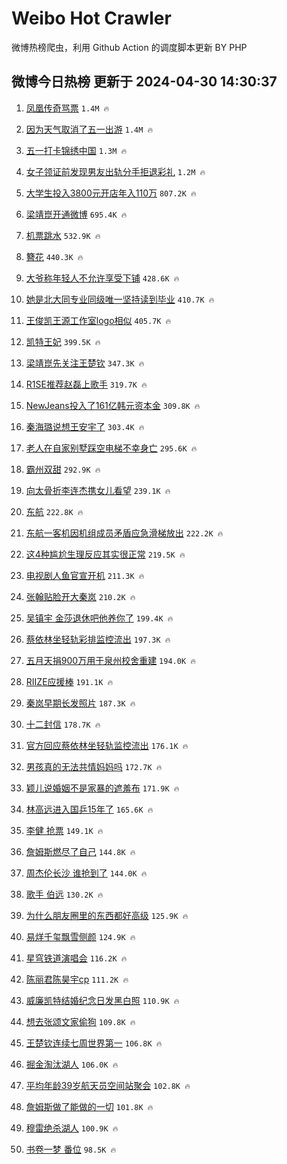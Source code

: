 # Weibo Hot Crawler 



微博热榜爬虫，利用 Github Action 的调度脚本更新 BY PHP 


## 微博今日热榜 更新于 2024-04-30 14:30:37 
1. [凤凰传奇骂票](https://s.weibo.com/weibo?q=%23%E5%87%A4%E5%87%B0%E4%BC%A0%E5%A5%87%E9%AA%82%E7%A5%A8%23&t=31&band_rank=1&Refer=top) `1.4M 🔥` 

1. [因为天气取消了五一出游](https://s.weibo.com/weibo?q=%23%E5%9B%A0%E4%B8%BA%E5%A4%A9%E6%B0%94%E5%8F%96%E6%B6%88%E4%BA%86%E4%BA%94%E4%B8%80%E5%87%BA%E6%B8%B8%23&t=31&band_rank=2&Refer=top) `1.4M 🔥` 

1. [五一打卡锦绣中国](https://s.weibo.com/weibo?q=%23%E4%BA%94%E4%B8%80%E6%89%93%E5%8D%A1%E9%94%A6%E7%BB%A3%E4%B8%AD%E5%9B%BD%23&t=31&band_rank=3&Refer=top) `1.3M 🔥` 

1. [女子领证前发现男友出轨分手拒退彩礼](https://s.weibo.com/weibo?q=%23%E5%A5%B3%E5%AD%90%E9%A2%86%E8%AF%81%E5%89%8D%E5%8F%91%E7%8E%B0%E7%94%B7%E5%8F%8B%E5%87%BA%E8%BD%A8%E5%88%86%E6%89%8B%E6%8B%92%E9%80%80%E5%BD%A9%E7%A4%BC%23&t=31&band_rank=4&Refer=top) `1.2M 🔥` 

1. [大学生投入3800元开店年入110万](https://s.weibo.com/weibo?q=%23%E5%A4%A7%E5%AD%A6%E7%94%9F%E6%8A%95%E5%85%A53800%E5%85%83%E5%BC%80%E5%BA%97%E5%B9%B4%E5%85%A5110%E4%B8%87%23&t=31&band_rank=5&Refer=top) `807.2K 🔥` 

1. [梁靖崑开通微博](https://s.weibo.com/weibo?q=%E6%A2%81%E9%9D%96%E5%B4%91%E5%BC%80%E9%80%9A%E5%BE%AE%E5%8D%9A&t=31&band_rank=6&Refer=top) `695.4K 🔥` 

1. [机票跳水](https://s.weibo.com/weibo?q=%E6%9C%BA%E7%A5%A8%E8%B7%B3%E6%B0%B4&t=31&band_rank=7&Refer=top) `532.9K 🔥` 

1. [簪花](https://s.weibo.com/weibo?q=%E7%B0%AA%E8%8A%B1&t=31&band_rank=8&Refer=top) `440.3K 🔥` 

1. [大爷称年轻人不允许享受下铺](https://s.weibo.com/weibo?q=%23%E5%A4%A7%E7%88%B7%E7%A7%B0%E5%B9%B4%E8%BD%BB%E4%BA%BA%E4%B8%8D%E5%85%81%E8%AE%B8%E4%BA%AB%E5%8F%97%E4%B8%8B%E9%93%BA%23&t=31&band_rank=9&Refer=top) `428.6K 🔥` 

1. [她是北大同专业同级唯一坚持读到毕业](https://s.weibo.com/weibo?q=%23%E5%A5%B9%E6%98%AF%E5%8C%97%E5%A4%A7%E5%90%8C%E4%B8%93%E4%B8%9A%E5%90%8C%E7%BA%A7%E5%94%AF%E4%B8%80%E5%9D%9A%E6%8C%81%E8%AF%BB%E5%88%B0%E6%AF%95%E4%B8%9A%23&t=31&band_rank=10&Refer=top) `410.7K 🔥` 

1. [王俊凯王源工作室logo相似](https://s.weibo.com/weibo?q=%23%E7%8E%8B%E4%BF%8A%E5%87%AF%E7%8E%8B%E6%BA%90%E5%B7%A5%E4%BD%9C%E5%AE%A4logo%E7%9B%B8%E4%BC%BC%23&t=31&band_rank=11&Refer=top) `405.7K 🔥` 

1. [凯特王妃](https://s.weibo.com/weibo?q=%E5%87%AF%E7%89%B9%E7%8E%8B%E5%A6%83&t=31&band_rank=12&Refer=top) `399.5K 🔥` 

1. [梁靖崑先关注王楚钦](https://s.weibo.com/weibo?q=%E6%A2%81%E9%9D%96%E5%B4%91%E5%85%88%E5%85%B3%E6%B3%A8%E7%8E%8B%E6%A5%9A%E9%92%A6&t=31&band_rank=13&Refer=top) `347.3K 🔥` 

1. [R1SE推荐赵磊上歌手](https://s.weibo.com/weibo?q=%23R1SE%E6%8E%A8%E8%8D%90%E8%B5%B5%E7%A3%8A%E4%B8%8A%E6%AD%8C%E6%89%8B%23&t=31&band_rank=14&Refer=top) `319.7K 🔥` 

1. [NewJeans投入了161亿韩元资本金](https://s.weibo.com/weibo?q=NewJeans%E6%8A%95%E5%85%A5%E4%BA%86161%E4%BA%BF%E9%9F%A9%E5%85%83%E8%B5%84%E6%9C%AC%E9%87%91&t=31&band_rank=15&Refer=top) `309.8K 🔥` 

1. [秦海璐说想王安宇了](https://s.weibo.com/weibo?q=%23%E7%A7%A6%E6%B5%B7%E7%92%90%E8%AF%B4%E6%83%B3%E7%8E%8B%E5%AE%89%E5%AE%87%E4%BA%86%23&t=31&band_rank=16&Refer=top) `303.4K 🔥` 

1. [老人在自家别墅踩空电梯不幸身亡](https://s.weibo.com/weibo?q=%23%E8%80%81%E4%BA%BA%E5%9C%A8%E8%87%AA%E5%AE%B6%E5%88%AB%E5%A2%85%E8%B8%A9%E7%A9%BA%E7%94%B5%E6%A2%AF%E4%B8%8D%E5%B9%B8%E8%BA%AB%E4%BA%A1%23&t=31&band_rank=17&Refer=top) `295.6K 🔥` 

1. [霸州双甜](https://s.weibo.com/weibo?q=%E9%9C%B8%E5%B7%9E%E5%8F%8C%E7%94%9C&t=31&band_rank=18&Refer=top) `292.9K 🔥` 

1. [向太骨折李连杰携女儿看望](https://s.weibo.com/weibo?q=%23%E5%90%91%E5%A4%AA%E9%AA%A8%E6%8A%98%E6%9D%8E%E8%BF%9E%E6%9D%B0%E6%90%BA%E5%A5%B3%E5%84%BF%E7%9C%8B%E6%9C%9B%23&t=31&band_rank=19&Refer=top) `239.1K 🔥` 

1. [东航](https://s.weibo.com/weibo?q=%E4%B8%9C%E8%88%AA&t=31&band_rank=20&Refer=top) `222.8K 🔥` 

1. [东航一客机因机组成员矛盾应急滑梯放出](https://s.weibo.com/weibo?q=%23%E4%B8%9C%E8%88%AA%E4%B8%80%E5%AE%A2%E6%9C%BA%E5%9B%A0%E6%9C%BA%E7%BB%84%E6%88%90%E5%91%98%E7%9F%9B%E7%9B%BE%E5%BA%94%E6%80%A5%E6%BB%91%E6%A2%AF%E6%94%BE%E5%87%BA%23&t=31&band_rank=21&Refer=top) `222.2K 🔥` 

1. [这4种尴尬生理反应其实很正常](https://s.weibo.com/weibo?q=%23%E8%BF%994%E7%A7%8D%E5%B0%B4%E5%B0%AC%E7%94%9F%E7%90%86%E5%8F%8D%E5%BA%94%E5%85%B6%E5%AE%9E%E5%BE%88%E6%AD%A3%E5%B8%B8%23&t=31&band_rank=22&Refer=top) `219.5K 🔥` 

1. [电视剧人鱼官宣开机](https://s.weibo.com/weibo?q=%23%E7%94%B5%E8%A7%86%E5%89%A7%E4%BA%BA%E9%B1%BC%E5%AE%98%E5%AE%A3%E5%BC%80%E6%9C%BA%23&t=31&band_rank=23&Refer=top) `211.3K 🔥` 

1. [张翰贴脸开大秦岚](https://s.weibo.com/weibo?q=%23%E5%BC%A0%E7%BF%B0%E8%B4%B4%E8%84%B8%E5%BC%80%E5%A4%A7%E7%A7%A6%E5%B2%9A%23&t=31&band_rank=24&Refer=top) `210.2K 🔥` 

1. [吴镇宇 金莎退休吧他养你了](https://s.weibo.com/weibo?q=%E5%90%B4%E9%95%87%E5%AE%87%20%E9%87%91%E8%8E%8E%E9%80%80%E4%BC%91%E5%90%A7%E4%BB%96%E5%85%BB%E4%BD%A0%E4%BA%86&t=31&band_rank=25&Refer=top) `199.4K 🔥` 

1. [蔡依林坐轻轨彩排监控流出](https://s.weibo.com/weibo?q=%23%E8%94%A1%E4%BE%9D%E6%9E%97%E5%9D%90%E8%BD%BB%E8%BD%A8%E5%BD%A9%E6%8E%92%E7%9B%91%E6%8E%A7%E6%B5%81%E5%87%BA%23&t=31&band_rank=26&Refer=top) `197.3K 🔥` 

1. [五月天捐900万用于泉州校舍重建](https://s.weibo.com/weibo?q=%23%E4%BA%94%E6%9C%88%E5%A4%A9%E6%8D%90900%E4%B8%87%E7%94%A8%E4%BA%8E%E6%B3%89%E5%B7%9E%E6%A0%A1%E8%88%8D%E9%87%8D%E5%BB%BA%23&t=31&band_rank=27&Refer=top) `194.0K 🔥` 

1. [RIIZE应援棒](https://s.weibo.com/weibo?q=RIIZE%E5%BA%94%E6%8F%B4%E6%A3%92&t=31&band_rank=28&Refer=top) `191.1K 🔥` 

1. [秦岚早期长发照片](https://s.weibo.com/weibo?q=%23%E7%A7%A6%E5%B2%9A%E6%97%A9%E6%9C%9F%E9%95%BF%E5%8F%91%E7%85%A7%E7%89%87%23&t=31&band_rank=29&Refer=top) `187.3K 🔥` 

1. [十二封信](https://s.weibo.com/weibo?q=%23%E5%8D%81%E4%BA%8C%E5%B0%81%E4%BF%A1%23&t=31&band_rank=30&Refer=top) `178.7K 🔥` 

1. [官方回应蔡依林坐轻轨监控流出](https://s.weibo.com/weibo?q=%23%E5%AE%98%E6%96%B9%E5%9B%9E%E5%BA%94%E8%94%A1%E4%BE%9D%E6%9E%97%E5%9D%90%E8%BD%BB%E8%BD%A8%E7%9B%91%E6%8E%A7%E6%B5%81%E5%87%BA%23&t=31&band_rank=31&Refer=top) `176.1K 🔥` 

1. [男孩真的无法共情妈妈吗](https://s.weibo.com/weibo?q=%E7%94%B7%E5%AD%A9%E7%9C%9F%E7%9A%84%E6%97%A0%E6%B3%95%E5%85%B1%E6%83%85%E5%A6%88%E5%A6%88%E5%90%97&t=31&band_rank=32&Refer=top) `172.7K 🔥` 

1. [颖儿说婚姻不是家暴的遮羞布](https://s.weibo.com/weibo?q=%23%E9%A2%96%E5%84%BF%E8%AF%B4%E5%A9%9A%E5%A7%BB%E4%B8%8D%E6%98%AF%E5%AE%B6%E6%9A%B4%E7%9A%84%E9%81%AE%E7%BE%9E%E5%B8%83%23&t=31&band_rank=33&Refer=top) `171.9K 🔥` 

1. [林高远进入国乒15年了](https://s.weibo.com/weibo?q=%23%E6%9E%97%E9%AB%98%E8%BF%9C%E8%BF%9B%E5%85%A5%E5%9B%BD%E4%B9%9215%E5%B9%B4%E4%BA%86%23&t=31&band_rank=34&Refer=top) `165.6K 🔥` 

1. [李健 抢票](https://s.weibo.com/weibo?q=%E6%9D%8E%E5%81%A5%20%E6%8A%A2%E7%A5%A8&t=31&band_rank=35&Refer=top) `149.1K 🔥` 

1. [詹姆斯燃尽了自己](https://s.weibo.com/weibo?q=%23%E8%A9%B9%E5%A7%86%E6%96%AF%E7%87%83%E5%B0%BD%E4%BA%86%E8%87%AA%E5%B7%B1%23&t=31&band_rank=36&Refer=top) `144.8K 🔥` 

1. [周杰伦长沙 谁抢到了](https://s.weibo.com/weibo?q=%E5%91%A8%E6%9D%B0%E4%BC%A6%E9%95%BF%E6%B2%99%20%E8%B0%81%E6%8A%A2%E5%88%B0%E4%BA%86&t=31&band_rank=37&Refer=top) `144.0K 🔥` 

1. [歌手 伯远](https://s.weibo.com/weibo?q=%E6%AD%8C%E6%89%8B%20%E4%BC%AF%E8%BF%9C&t=31&band_rank=38&Refer=top) `130.2K 🔥` 

1. [为什么朋友圈里的东西都好高级](https://s.weibo.com/weibo?q=%23%E4%B8%BA%E4%BB%80%E4%B9%88%E6%9C%8B%E5%8F%8B%E5%9C%88%E9%87%8C%E7%9A%84%E4%B8%9C%E8%A5%BF%E9%83%BD%E5%A5%BD%E9%AB%98%E7%BA%A7%23&t=31&band_rank=39&Refer=top) `125.9K 🔥` 

1. [易烊千玺飘雪侧颜](https://s.weibo.com/weibo?q=%23%E6%98%93%E7%83%8A%E5%8D%83%E7%8E%BA%E9%A3%98%E9%9B%AA%E4%BE%A7%E9%A2%9C%23&t=31&band_rank=40&Refer=top) `124.9K 🔥` 

1. [星穹铁道演唱会](https://s.weibo.com/weibo?q=%23%E6%98%9F%E7%A9%B9%E9%93%81%E9%81%93%E6%BC%94%E5%94%B1%E4%BC%9A%23&t=31&band_rank=41&Refer=top) `116.2K 🔥` 

1. [陈丽君陈昊宇cp](https://s.weibo.com/weibo?q=%E9%99%88%E4%B8%BD%E5%90%9B%E9%99%88%E6%98%8A%E5%AE%87cp&t=31&band_rank=42&Refer=top) `111.2K 🔥` 

1. [威廉凯特结婚纪念日发黑白照](https://s.weibo.com/weibo?q=%23%E5%A8%81%E5%BB%89%E5%87%AF%E7%89%B9%E7%BB%93%E5%A9%9A%E7%BA%AA%E5%BF%B5%E6%97%A5%E5%8F%91%E9%BB%91%E7%99%BD%E7%85%A7%23&t=31&band_rank=43&Refer=top) `110.9K 🔥` 

1. [想去张颂文家偷狗](https://s.weibo.com/weibo?q=%E6%83%B3%E5%8E%BB%E5%BC%A0%E9%A2%82%E6%96%87%E5%AE%B6%E5%81%B7%E7%8B%97&t=31&band_rank=44&Refer=top) `109.8K 🔥` 

1. [王楚钦连续七周世界第一](https://s.weibo.com/weibo?q=%23%E7%8E%8B%E6%A5%9A%E9%92%A6%E8%BF%9E%E7%BB%AD%E4%B8%83%E5%91%A8%E4%B8%96%E7%95%8C%E7%AC%AC%E4%B8%80%23&t=31&band_rank=45&Refer=top) `106.8K 🔥` 

1. [掘金淘汰湖人](https://s.weibo.com/weibo?q=%23%E6%8E%98%E9%87%91%E6%B7%98%E6%B1%B0%E6%B9%96%E4%BA%BA%23&t=31&band_rank=46&Refer=top) `106.0K 🔥` 

1. [平均年龄39岁航天员空间站聚会](https://s.weibo.com/weibo?q=%23%E5%B9%B3%E5%9D%87%E5%B9%B4%E9%BE%8439%E5%B2%81%E8%88%AA%E5%A4%A9%E5%91%98%E7%A9%BA%E9%97%B4%E7%AB%99%E8%81%9A%E4%BC%9A%23&t=31&band_rank=47&Refer=top) `102.8K 🔥` 

1. [詹姆斯做了能做的一切](https://s.weibo.com/weibo?q=%E8%A9%B9%E5%A7%86%E6%96%AF%E5%81%9A%E4%BA%86%E8%83%BD%E5%81%9A%E7%9A%84%E4%B8%80%E5%88%87&t=31&band_rank=48&Refer=top) `101.8K 🔥` 

1. [穆雷绝杀湖人](https://s.weibo.com/weibo?q=%23%E7%A9%86%E9%9B%B7%E7%BB%9D%E6%9D%80%E6%B9%96%E4%BA%BA%23&t=31&band_rank=49&Refer=top) `100.9K 🔥` 

1. [书卷一梦 番位](https://s.weibo.com/weibo?q=%E4%B9%A6%E5%8D%B7%E4%B8%80%E6%A2%A6%20%E7%95%AA%E4%BD%8D&t=31&band_rank=50&Refer=top) `98.5K 🔥` 

